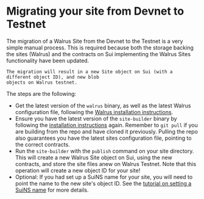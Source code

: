 # Migrating your site from Devnet to Testnet

The migration of a Walrus Site from the Devnet to the Testnet is a very simple manual process.
This is required because both the storage backing the sites (Walrus) and the contracts on Sui
implementing the Walrus Sites functionality have been updated.

``` admonish tip
The migration will result in a new Site object on Sui (with a different object ID), and new blob
objects on Walrus testnet.
```

The steps are the following:

- Get the latest version of the `walrus` binary, as well as the latest Walrus
  configuration file, following the [Walrus installation
  instructions](../usage/setup.md).
- Ensure you have the latest version of the `site-builder` binary by following the [installation
  instructions](./tutorial-install.md) again. Remember to `git pull` if you are building from the
  repo and have cloned it previously. Pulling the repo also guarantees you have the latest
  sites configuration file, pointing to the correct contracts.
- Run the `site-builder` with the `publish` command on your site directory. This will create a new
  Walrus Site object on Sui, using the new contracts, and store the site files anew on Walrus
  Testnet. Note that this operation will create a new object ID for your site!
- Optional: If you had set up a SuiNS name for your site, you will need to point the name to the new
  site's object ID. See the [tutorial on setting a SuiNS name](./tutorial-suins.md) for more
  details.
